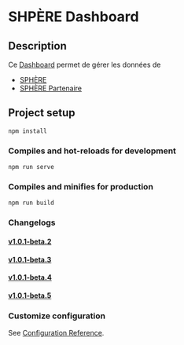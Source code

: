 # SHPÈRE Dashboard

## Description
Ce [Dashboard](https://dashboard.reseau-sphere.com/) permet de gérer les données de
- [SPHÈRE](https://reseau-sphere.com)
- [SPHÈRE Partenaire](https://partner.reseau-sphere.com)

## Project setup
```
npm install
```

### Compiles and hot-reloads for development
```
npm run serve
```

### Compiles and minifies for production
```
npm run build
```

### Changelogs

#### [v1.0.1-beta.2](./changelogs/v1.0.1-beta.2.md)
#### [v1.0.1-beta.3](./changelogs/v1.0.1-beta.3.md)
#### [v1.0.1-beta.4](./changelogs/v1.0.1-beta.4.md)
#### [v1.0.1-beta.5](./changelogs/v1.0.1-beta.5.md)


### Customize configuration
See [Configuration Reference](https://cli.vuejs.org/config/).

